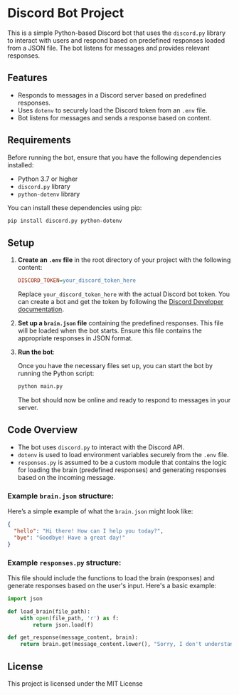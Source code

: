 # Discord Bot Project

This is a simple Python-based Discord bot that uses the `discord.py` library to interact with users and respond based on predefined responses loaded from a JSON file. The bot listens for messages and provides relevant responses.

## Features

- Responds to messages in a Discord server based on predefined responses.
- Uses `dotenv` to securely load the Discord token from an `.env` file.
- Bot listens for messages and sends a response based on content.

## Requirements

Before running the bot, ensure that you have the following dependencies installed:

- Python 3.7 or higher
- `discord.py` library
- `python-dotenv` library

You can install these dependencies using pip:

```bash
pip install discord.py python-dotenv
```

## Setup

1. **Create an `.env` file** in the root directory of your project with the following content:

   ```ini
   DISCORD_TOKEN=your_discord_token_here
   ```

   Replace `your_discord_token_here` with the actual Discord bot token. You can create a bot and get the token by following the [Discord Developer documentation](https://discord.com/developers/docs/intro).

2. **Set up a `brain.json` file** containing the predefined responses. This file will be loaded when the bot starts. Ensure this file contains the appropriate responses in JSON format.

3. **Run the bot**:

   Once you have the necessary files set up, you can start the bot by running the Python script:

   ```bash
   python main.py
   ```

   The bot should now be online and ready to respond to messages in your server.

## Code Overview

- The bot uses `discord.py` to interact with the Discord API.
- `dotenv` is used to load environment variables securely from the `.env` file.
- `responses.py` is assumed to be a custom module that contains the logic for loading the brain (predefined responses) and generating responses based on the incoming message.

### Example `brain.json` structure:

Here’s a simple example of what the `brain.json` might look like:

```json
{
  "hello": "Hi there! How can I help you today?",
  "bye": "Goodbye! Have a great day!"
}
```

### Example `responses.py` structure:

This file should include the functions to load the brain (responses) and generate responses based on the user's input. Here's a basic example:

```python
import json

def load_brain(file_path):
    with open(file_path, 'r') as f:
        return json.load(f)

def get_response(message_content, brain):
    return brain.get(message_content.lower(), "Sorry, I don't understand that.")
```

## License

This project is licensed under the MIT License
